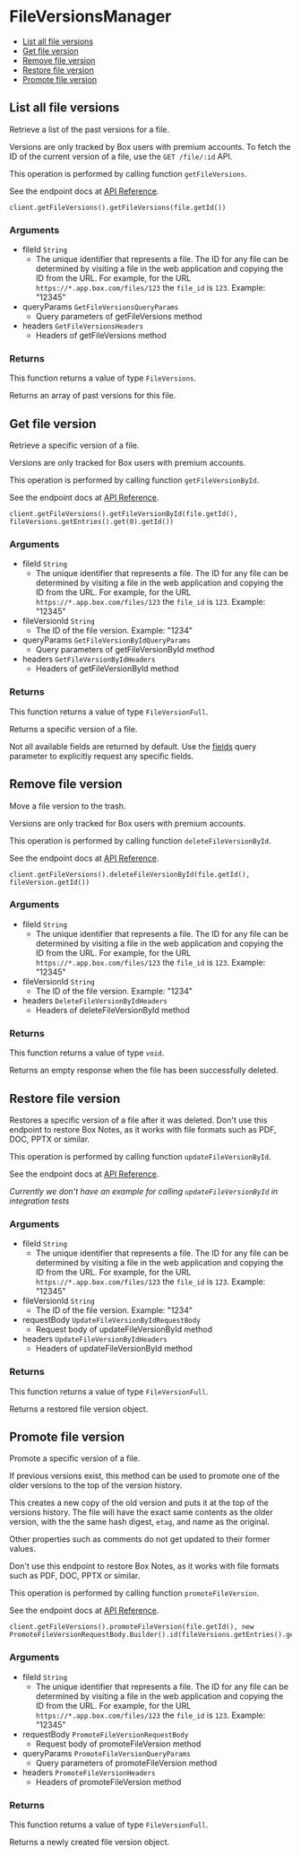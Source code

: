 # FileVersionsManager


- [List all file versions](#list-all-file-versions)
- [Get file version](#get-file-version)
- [Remove file version](#remove-file-version)
- [Restore file version](#restore-file-version)
- [Promote file version](#promote-file-version)

## List all file versions

Retrieve a list of the past versions for a file.

Versions are only tracked by Box users with premium accounts. To fetch the ID
of the current version of a file, use the `GET /file/:id` API.

This operation is performed by calling function `getFileVersions`.

See the endpoint docs at
[API Reference](https://developer.box.com/reference/get-files-id-versions/).

<!-- sample get_files_id_versions -->
```
client.getFileVersions().getFileVersions(file.getId())
```

### Arguments

- fileId `String`
  - The unique identifier that represents a file.  The ID for any file can be determined by visiting a file in the web application and copying the ID from the URL. For example, for the URL `https://*.app.box.com/files/123` the `file_id` is `123`. Example: "12345"
- queryParams `GetFileVersionsQueryParams`
  - Query parameters of getFileVersions method
- headers `GetFileVersionsHeaders`
  - Headers of getFileVersions method


### Returns

This function returns a value of type `FileVersions`.

Returns an array of past versions for this file.


## Get file version

Retrieve a specific version of a file.

Versions are only tracked for Box users with premium accounts.

This operation is performed by calling function `getFileVersionById`.

See the endpoint docs at
[API Reference](https://developer.box.com/reference/get-files-id-versions-id/).

<!-- sample get_files_id_versions_id -->
```
client.getFileVersions().getFileVersionById(file.getId(), fileVersions.getEntries().get(0).getId())
```

### Arguments

- fileId `String`
  - The unique identifier that represents a file.  The ID for any file can be determined by visiting a file in the web application and copying the ID from the URL. For example, for the URL `https://*.app.box.com/files/123` the `file_id` is `123`. Example: "12345"
- fileVersionId `String`
  - The ID of the file version. Example: "1234"
- queryParams `GetFileVersionByIdQueryParams`
  - Query parameters of getFileVersionById method
- headers `GetFileVersionByIdHeaders`
  - Headers of getFileVersionById method


### Returns

This function returns a value of type `FileVersionFull`.

Returns a specific version of a file.

Not all available fields are returned by default. Use the
[fields](#param-fields) query parameter to explicitly request
any specific fields.


## Remove file version

Move a file version to the trash.

Versions are only tracked for Box users with premium accounts.

This operation is performed by calling function `deleteFileVersionById`.

See the endpoint docs at
[API Reference](https://developer.box.com/reference/delete-files-id-versions-id/).

<!-- sample delete_files_id_versions_id -->
```
client.getFileVersions().deleteFileVersionById(file.getId(), fileVersion.getId())
```

### Arguments

- fileId `String`
  - The unique identifier that represents a file.  The ID for any file can be determined by visiting a file in the web application and copying the ID from the URL. For example, for the URL `https://*.app.box.com/files/123` the `file_id` is `123`. Example: "12345"
- fileVersionId `String`
  - The ID of the file version. Example: "1234"
- headers `DeleteFileVersionByIdHeaders`
  - Headers of deleteFileVersionById method


### Returns

This function returns a value of type `void`.

Returns an empty response when the file has been successfully
deleted.


## Restore file version

Restores a specific version of a file after it was deleted.
Don't use this endpoint to restore Box Notes,
as it works with file formats such as PDF, DOC,
PPTX or similar.

This operation is performed by calling function `updateFileVersionById`.

See the endpoint docs at
[API Reference](https://developer.box.com/reference/put-files-id-versions-id/).

*Currently we don't have an example for calling `updateFileVersionById` in integration tests*

### Arguments

- fileId `String`
  - The unique identifier that represents a file.  The ID for any file can be determined by visiting a file in the web application and copying the ID from the URL. For example, for the URL `https://*.app.box.com/files/123` the `file_id` is `123`. Example: "12345"
- fileVersionId `String`
  - The ID of the file version. Example: "1234"
- requestBody `UpdateFileVersionByIdRequestBody`
  - Request body of updateFileVersionById method
- headers `UpdateFileVersionByIdHeaders`
  - Headers of updateFileVersionById method


### Returns

This function returns a value of type `FileVersionFull`.

Returns a restored file version object.


## Promote file version

Promote a specific version of a file.

If previous versions exist, this method can be used to
promote one of the older versions to the top of the version history.

This creates a new copy of the old version and puts it at the
top of the versions history. The file will have the exact same contents
as the older version, with the the same hash digest, `etag`, and
name as the original.

Other properties such as comments do not get updated to their
former values.

Don't use this endpoint to restore Box Notes,
as it works with file formats such as PDF, DOC,
PPTX or similar.

This operation is performed by calling function `promoteFileVersion`.

See the endpoint docs at
[API Reference](https://developer.box.com/reference/post-files-id-versions-current/).

<!-- sample post_files_id_versions_current -->
```
client.getFileVersions().promoteFileVersion(file.getId(), new PromoteFileVersionRequestBody.Builder().id(fileVersions.getEntries().get(0).getId()).type(PromoteFileVersionRequestBodyTypeField.FILE_VERSION).build())
```

### Arguments

- fileId `String`
  - The unique identifier that represents a file.  The ID for any file can be determined by visiting a file in the web application and copying the ID from the URL. For example, for the URL `https://*.app.box.com/files/123` the `file_id` is `123`. Example: "12345"
- requestBody `PromoteFileVersionRequestBody`
  - Request body of promoteFileVersion method
- queryParams `PromoteFileVersionQueryParams`
  - Query parameters of promoteFileVersion method
- headers `PromoteFileVersionHeaders`
  - Headers of promoteFileVersion method


### Returns

This function returns a value of type `FileVersionFull`.

Returns a newly created file version object.


